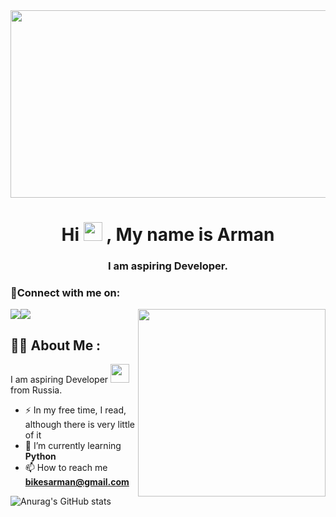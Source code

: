 <div align="center">
  <img src="https://media.giphy.com/media/dWesBcTLavkZuG35MI/giphy.gif" width="600" height="300"/>
</div>
<h1 align="center">Hi <span><img src="https://media.giphy.com/media/hvRJCLFzcasrR4ia7z/giphy.gif" width="30px"/>
</span>, My name is Arman</h1>
<h3 align="center">I am aspiring  Developer.</h3>

<h3 align="left">🤝Connect with me on:</h3>
<p align="left">
   <a href="https://vk.com/bikeshew"  target="_blank"><img src="https://avatars.mds.yandex.net/i?id=e34bb066e6dc669ea677f9b35fc37d5ec357da5b-7684353-images-thumbs&n=13e"></a
    <a href="t.me/@ArmanBikeshev"  target="_blank"><img src="[![image](https://github.com/user-attachments/assets/2d3617fc-a1a3-4774-9c42-cadac32112bc)](https://images.live.vkplay.ru/image/5349f059-ebb9-48dd-8887-3bd3617bfc61?change_time=1721452484&mw=640)"></a                  </p>

<img src="https://user-images.githubusercontent.com/56123405/177257029-97b74749-6158-42db-a3bc-c4f8f80db01c.png" align="right" width=300>

## :man_technologist: About Me :
I am aspiring  Developer <img src="https://media.giphy.com/media/WUlplcMpOCEmTGBtBW/giphy.gif" width="30"> from Russia.

- :zap: In my free time, I read, although there is very little of it
- 🌱 I’m currently learning **Python**
- 📫 How to reach me **bikesarman@gmail.com**

![Anurag's GitHub stats](https://github-readme-stats.vercel.app/api?username=Arman11980&show_icons=true)
